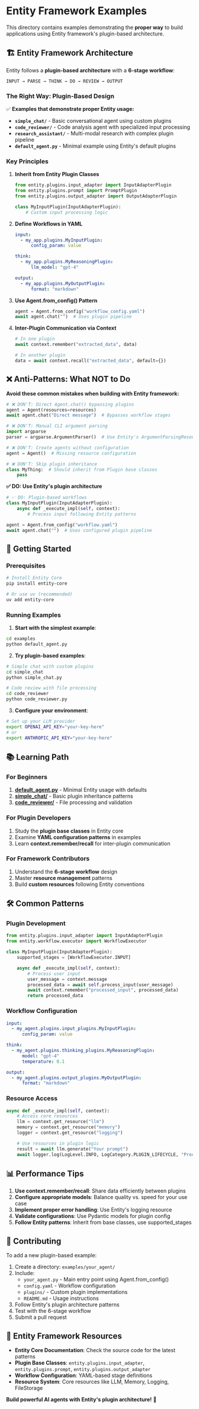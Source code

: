 # Entity Framework Examples

This directory contains examples demonstrating the **proper way** to build applications using Entity framework's plugin-based architecture.

## 🏗️ Entity Framework Architecture

Entity follows a **plugin-based architecture** with a **6-stage workflow**:

```
INPUT → PARSE → THINK → DO → REVIEW → OUTPUT
```

### The Right Way: Plugin-Based Design

✅ **Examples that demonstrate proper Entity usage:**

- **`simple_chat/`** - Basic conversational agent using custom plugins
- **`code_reviewer/`** - Code analysis agent with specialized input processing
- **`research_assistant/`** - Multi-modal research with complex plugin pipeline
- **`default_agent.py`** - Minimal example using Entity's default plugins

### Key Principles

1. **Inherit from Entity Plugin Classes**
   ```python
   from entity.plugins.input_adapter import InputAdapterPlugin
   from entity.plugins.prompt import PromptPlugin
   from entity.plugins.output_adapter import OutputAdapterPlugin

   class MyInputPlugin(InputAdapterPlugin):
       # Custom input processing logic
   ```

2. **Define Workflows in YAML**
   ```yaml
   input:
     - my_app.plugins.MyInputPlugin:
         config_param: value

   think:
     - my_app.plugins.MyReasoningPlugin:
         llm_model: "gpt-4"

   output:
     - my_app.plugins.MyOutputPlugin:
         format: "markdown"
   ```

3. **Use Agent.from_config() Pattern**
   ```python
   agent = Agent.from_config("workflow_config.yaml")
   await agent.chat("")  # Uses plugin pipeline
   ```

4. **Inter-Plugin Communication via Context**
   ```python
   # In one plugin
   await context.remember("extracted_data", data)

   # In another plugin
   data = await context.recall("extracted_data", default={})
   ```

## ❌ Anti-Patterns: What NOT to Do

**Avoid these common mistakes when building with Entity framework:**

```python
# ❌ DON'T: Direct Agent.chat() bypassing plugins
agent = Agent(resources=resources)
await agent.chat("Direct message")  # Bypasses workflow stages

# ❌ DON'T: Manual CLI argument parsing
import argparse
parser = argparse.ArgumentParser()  # Use Entity's ArgumentParsingResource instead

# ❌ DON'T: Create agents without configuration
agent = Agent()  # Missing resource configuration

# ❌ DON'T: Skip plugin inheritance
class MyThing:  # Should inherit from Plugin base classes
    pass
```

**✅ DO: Use Entity's plugin architecture**

```python
# ✅ DO: Plugin-based workflows
class MyInputPlugin(InputAdapterPlugin):
    async def _execute_impl(self, context):
        # Process input following Entity patterns

agent = Agent.from_config("workflow.yaml")
await agent.chat("")  # Uses configured plugin pipeline
```

## 🚀 Getting Started

### Prerequisites
```bash
# Install Entity Core
pip install entity-core

# Or use uv (recommended)
uv add entity-core
```

### Running Examples

1. **Start with the simplest example**:
```bash
cd examples
python default_agent.py
```

2. **Try plugin-based examples**:
```bash
# Simple chat with custom plugins
cd simple_chat
python simple_chat.py

# Code review with file processing
cd code_reviewer
python code_reviewer.py
```

3. **Configure your environment**:
```bash
# Set up your LLM provider
export OPENAI_API_KEY="your-key-here"
# or
export ANTHROPIC_API_KEY="your-key-here"
```

## 📚 Learning Path

### For Beginners
1. **[default_agent.py](./default_agent.py)** - Minimal Entity usage with defaults
2. **[simple_chat/](./simple_chat/)** - Basic plugin inheritance patterns
3. **[code_reviewer/](./code_reviewer/)** - File processing and validation

### For Plugin Developers
1. Study the **plugin base classes** in Entity core
2. Examine **YAML configuration patterns** in examples
3. Learn **context.remember/recall** for inter-plugin communication

### For Framework Contributors
1. Understand the **6-stage workflow** design
2. Master **resource management** patterns
3. Build **custom resources** following Entity conventions

## 🛠️ Common Patterns

### Plugin Development
```python
from entity.plugins.input_adapter import InputAdapterPlugin
from entity.workflow.executor import WorkflowExecutor

class MyInputPlugin(InputAdapterPlugin):
    supported_stages = [WorkflowExecutor.INPUT]

    async def _execute_impl(self, context):
        # Process user input
        user_message = context.message
        processed_data = await self.process_input(user_message)
        await context.remember("processed_input", processed_data)
        return processed_data
```

### Workflow Configuration
```yaml
input:
  - my_agent.plugins.input_plugins.MyInputPlugin:
      config_param: value

think:
  - my_agent.plugins.thinking_plugins.MyReasoningPlugin:
      model: "gpt-4"
      temperature: 0.1

output:
  - my_agent.plugins.output_plugins.MyOutputPlugin:
      format: "markdown"
```

### Resource Access
```python
async def _execute_impl(self, context):
    # Access core resources
    llm = context.get_resource("llm")
    memory = context.get_resource("memory")
    logger = context.get_resource("logging")

    # Use resources in plugin logic
    result = await llm.generate("Your prompt")
    await logger.log(LogLevel.INFO, LogCategory.PLUGIN_LIFECYCLE, "Processing complete")
```

## 📊 Performance Tips

1. **Use context.remember/recall**: Share data efficiently between plugins
2. **Configure appropriate models**: Balance quality vs. speed for your use case
3. **Implement proper error handling**: Use Entity's logging resource
4. **Validate configurations**: Use Pydantic models for plugin config
5. **Follow Entity patterns**: Inherit from base classes, use supported_stages

## 🤝 Contributing

To add a new plugin-based example:

1. Create a directory: `examples/your_agent/`
2. Include:
   - `your_agent.py` - Main entry point using Agent.from_config()
   - `config.yaml` - Workflow configuration
   - `plugins/` - Custom plugin implementations
   - `README.md` - Usage instructions
3. Follow Entity's plugin architecture patterns
4. Test with the 6-stage workflow
5. Submit a pull request

## 🔗 Entity Framework Resources

- **Entity Core Documentation**: Check the source code for the latest patterns
- **Plugin Base Classes**: `entity.plugins.input_adapter`, `entity.plugins.prompt`, `entity.plugins.output_adapter`
- **Workflow Configuration**: YAML-based stage definitions
- **Resource System**: Core resources like LLM, Memory, Logging, FileStorage

**Build powerful AI agents with Entity's plugin architecture!** 🚀
